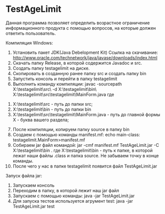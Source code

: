 # TestAgeLimit
Данная программа позволяет определить возрастное ограничение информационного продукта с помощью вопросов, на которые должен
ответить пользователь.

Компиляция Windows:
1. Установить пакет JDK(Java Debelopment Kit)
Ссылка на  скачивание: http://www.oracle.com/technetwork/java/javase/downloads/index.html
2. Скачать папку Release, в которой содержится Javadoc и src.
3. Создать папку testagelimit на диске.
4. Скопировать в созданную ранее папку src и создать папку bin
5. Запустить консоль и перейти в папку testagelimit
6. Выполнить команду компиляции:
javac -sourcepath X:\testagelimit\src\ -d X:\testagelimit\bin\	X:\testagelimit\src\testagelimit\MainForm.java
где
1) X:\testagelimit\src - путь до папки src;
2) X:\testagelimit\bin - путь до папки bin
3) X:\testagelimit\src\testagelimit\MainForm.java - путь до главной формы
X - буква вашего раздела;
7. После компиляции, копируем папку source в папку bin
8. Cоздаем с помощью команды manifest.mf:
echo main-class: testagelimit.MainForm>manifest.mf
9. Собираем jar файл командой:
jar -cmf manifest.mf TestAgeLimit.jar  -C X:\testagelimit\bin .
где
X:\testagelimit\bin - путь к папке, в которой лежат наши файлы .class и папка source.
Не забываем точку в конце команды.
10. После чего у нас в папке testagelimit появится файл TestAgeLimit.jar

Запуск файла jar:
1. Запускаем консоль
2. Переходим в папку, в которой лежит наш jar файл
3. Запускаем с помощью команды:
java -jar TestAgeLimit.jar
4. Для запуска тестов используется агрумент test:
java -jar TestAgeLimit.jar test
